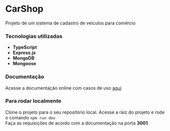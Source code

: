 # CarShop

Projeto de um sistema de cadastro de veículos para comércio

### Tecnologias utilizadas

- **TypeScript**
- **Express.js**
- **MongoDB**
- **Mongoose**

### Documentação

Acesse a documentação online com casos de uso [aqui](https://documenter.getpostman.com/view/25780292/2s935snMZ1)

### Para rodar localmente


Clone o projeto para o seu repositório local.
Acesse a raiz do projeto e rode o comando `npm run dev` <br>
Faça as requisições de acordo com a documentação na porta **3001**

